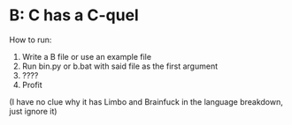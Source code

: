 # B: C has a C-quel

How to run:

1. Write a B file or use an example file
2. Run bin.py or b.bat with said file as the first argument
3. ????
4. Profit


(I have no clue why it has Limbo and Brainfuck in the language breakdown, just ignore it)
